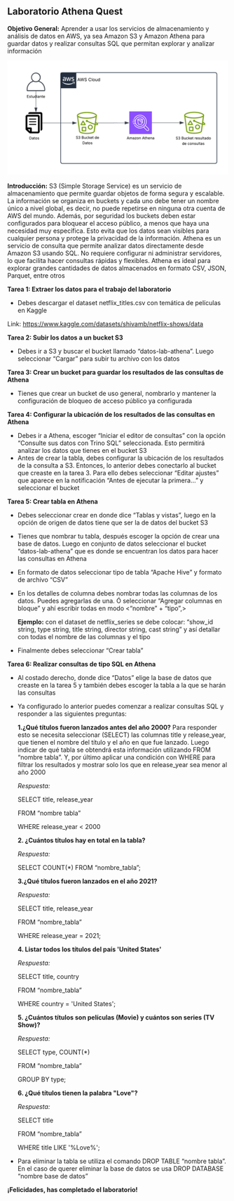 ## Laboratorio Athena Quest


**Objetivo General:**  Aprender a usar los servicios de almacenamiento y análisis de datos en AWS, ya sea Amazon S3 y Amazon Athena para guardar datos y realizar consultas SQL que permitan explorar y analizar información 

![Arquitectura AWS](https://github.com/iscatalan/AthenaQuest/blob/main/Arquitectura%20Athena%20Quest%20(1).png)

**Introducción:**  S3 (Simple Storage Service) es un servicio de almacenamiento que permite guardar objetos de forma segura y escalable. La información se organiza en buckets y cada uno debe tener un nombre único a nivel global, es decir, no puede repetirse en ninguna otra cuenta de AWS del mundo. Además, por seguridad los buckets deben estar configurados para bloquear el acceso público, a menos que haya una necesidad muy específica. Esto evita que los datos sean visibles para cualquier persona y protege la privacidad de la información. 
Athena es un servicio de consulta que permite analizar datos directamente desde Amazon S3 usando SQL. No requiere configurar ni administrar servidores, lo que facilita hacer consultas rápidas y flexibles. Athena es ideal para explorar grandes cantidades de datos almacenados en formato CSV, JSON, Parquet, entre otros


**Tarea 1: Extraer los datos para el trabajo del laboratorio**

- Debes descargar el dataset netflix_titles.csv con temática de películas en Kaggle

Link: https://www.kaggle.com/datasets/shivamb/netflix-shows/data

**Tarea 2: Subir los datos a un bucket S3**

- Debes ir a S3 y buscar el bucket llamado “datos-lab-athena”. Luego seleccionar “Cargar” para subir tu archivo con los datos 

**Tarea 3: Crear un bucket para guardar los resultados de las consultas de Athena**
- Tienes que crear un bucket de uso general, nombrarlo y mantener la configuración de bloqueo de acceso público ya configurada

**Tarea 4: Configurar la ubicación de los resultados de las consultas en Athena**
 
- Debes ir a Athena, escoger “Iniciar el editor de consultas” con la opción “Consulte sus datos con Trino SQL” seleccionada. Esto permitirá analizar los datos que tienes en el bucket S3
- Antes de crear la tabla, debes configurar la ubicación de los resultados de la consulta a S3. Entonces, lo anterior debes conectarlo al bucket que creaste en la tarea 3. Para ello debes seleccionar “Editar ajustes” que aparece en la notificación “Antes de ejecutar la primera…” y seleccionar el bucket

**Tarea 5: Crear tabla en Athena**

- Debes seleccionar crear en donde dice “Tablas y vistas”, luego en la opción de origen de datos tiene que ser la de datos del bucket S3
- Tienes que nombrar tu tabla, después escoger la opción de crear una base de datos. Luego en conjunto de datos seleccionar el bucket “datos-lab-athena” que es donde se encuentran los datos para hacer las consultas en Athena 
- En formato de datos seleccionar tipo de tabla “Apache Hive” y formato de archivo “CSV”
- En los detalles de columna debes nombrar todas las columnas de los datos. Puedes agregarlas de una. Ó seleccionar “Agregar columnas en bloque” y ahí escribir todas en modo <“nombre” + “tipo”,>

  **Ejemplo:** con el dataset de netflix_series se debe colocar: “show_id string, type string, title string, director string, cast string” y así detallar con todas el nombre de las columnas y el tipo
- Finalmente debes seleccionar “Crear tabla”

**Tarea 6: Realizar consultas de tipo SQL en Athena**
- Al costado derecho, donde dice “Datos” elige la base de datos que creaste en la tarea 5 y también debes escoger la tabla a la que se harán las consultas
- Ya configurado lo anterior puedes comenzar a realizar consultas SQL y responder a las siguientes preguntas:
  
  **1.¿Qué títulos fueron lanzados antes del año 2000?** Para responder esto se necesita seleccionar (SELECT) las columnas title y release_year, que tienen el nombre del título y el año en que fue lanzado. Luego     indicar de qué tabla se obtendrá esta información utilizando FROM “nombre tabla”. Y, por último aplicar una condición con WHERE para filtrar los resultados y mostrar solo los que en release_year sea menor al      año 2000

  *Respuesta:*

  SELECT title, release_year
  
  FROM “nombre tabla”
  
  WHERE release_year < 2000

  **2. ¿Cuántos títulos hay en total en la tabla?**

  *Respuesta:*
  
  SELECT COUNT(*) FROM “nombre_tabla”;

  **3.¿Qué títulos fueron lanzados en el año 2021?**

   *Respuesta:*

  SELECT title, release_year
  
  FROM “nombre_tabla”
  
  WHERE release_year = 2021;

  **4. Listar todos los títulos del país 'United States'**

   *Respuesta:*

  SELECT title, country
  
  FROM “nombre_tabla”
  
  WHERE country = 'United States';

  **5. ¿Cuántos títulos son películas (Movie) y cuántos son series (TV Show)?**

  *Respuesta:*

   SELECT type, COUNT(*)
  
  FROM “nombre_tabla”
  
  GROUP BY type;

  **6. ¿Qué títulos tienen la palabra "Love"?**

   *Respuesta:*

   SELECT title
  
  FROM “nombre_tabla”
  
  WHERE title LIKE '%Love%';



- Para eliminar la tabla se utiliza el comando DROP TABLE “nombre tabla”. En el caso de querer eliminar la base de datos se usa DROP DATABASE “nombre base de datos”

  

**¡Felicidades, has completado el laboratorio!**





